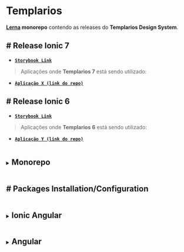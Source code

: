 # Templarios

**[Lerna](https://lerna.js.org/) monorepo** contendo as releases do **Templarios Design System**.

## # Release Ionic 7

- **[`Storybook Link`](http://desenv.ordomederi.com/templarios/release-7)**

> Aplicações onde **Templarios 7** está sendo utilizado:

- **[`Aplicação X (link do repo)`]()**

## # Release Ionic 6

- **[`Storybook Link`](http://desenv.ordomederi.com/templarios/release-6)**

> Aplicações onde **Templarios 6** está sendo utilizado:

- **[`Aplicação Y (link do repo)`]()**

<details>
<summary><h2 style="display:inline-block; width: calc(100% - 15px)">Monorepo</h2></summary>

## # Development

```bash
npm start
```

## # Production

### # Release 7

```bash
# packages/core

npm uninstall @ionic/core
```

```bash
# packages/core

npm i @ionic/core@latest -D
```

```bash
# root

npm run build:7
```

### # Release 6

```bash
# packages/core

npm uninstall @ionic/core
```

```bash
# packages/core

npm i @ionic/core@v6-lts -D
```

```bash
# root

npm run build:6
```

</details>

## # Packages Installation/Configuration

<details>
<summary><h2 style="display:inline-block; width: calc(100% - 15px)">Ionic Angular</h2></summary>

### # Installation

```bash
npm i templarios@github:MEDGRUPOGIT/templarios.git#1.0.0
```

#### # Release 7

```bash
npm uninstall @ionic/core @ionic/angular
```

```bash
npm install @ionic/core@latest @ionic/angular@latest
```

#### # Release 6

```bash
npm uninstall @ionic/core @ionic/angular
```

```bash
npm install @ionic/core@v6-lts @ionic/angular@v6-lts
```

### # Configuration

```ts
// src/main.ts

import { defineCustomElements } from 'templarios/release-{7,6}/core/loader';
defineCustomElements();
```

```scss
// src/global.scss

/* templarios */
@import 'templarios/release-{7,6}/angular/styles/css/templarios.css';
```

```ts
// src/app/app.module.ts

import { CUSTOM_ELEMENTS_SCHEMA } from '@angular/core';
import { TemplariosModule } from 'templarios/release-{7,6}/angular';

@NgModule({
  schemas: [CUSTOM_ELEMENTS_SCHEMA],
  imports: [TemplariosModule],
})
export class AppModule {}
```

```json
// tsconfig.json

{
  "compilerOptions": {
    "types": [
      "./node_modules/templarios/release-{7,6}/core/dist/types/interfaces.d.ts"
    ]
  }
}
```

```json
// angular.json

{
  "projects": {
    "app-angular": {
      "architect": {
        "build": {
          "options": {
            "assets": [
              {
                "glob": "**/*.svg",
                "input": "node_modules/templarios/release-{7,6}/core/icons",
                "output": "./assets"
              }
            ],
            "stylePreprocessorOptions": {
              "includePaths": ["node_modules"]
            }
          }
        },
        "test": {
          "options": {
            "assets": [
              {
                "glob": "**/*.svg",
                "input": "node_modules/templarios/release-{7,6}/core/icons",
                "output": "./assets"
              }
            ]
          }
        }
      }
    }
  }
}
```

</details>

<details>
<summary><h2 style="display:inline-block; width: calc(100% - 15px)">Angular</h2></summary>

### # Installation

```bash
npm i templarios@github:MEDGRUPOGIT/templarios.git#1.0.0
```

#### # Release 7

```bash
npm install @ionic/core@latest @ionic/angular@latest
```

#### # Release 6

```bash
npm install @ionic/core@v6-lts @ionic/angular@v6-lts
```

### # Configuration

```ts
// src/main.ts

import { defineCustomElements } from 'templarios/release-{7,6}/core/loader';
defineCustomElements();
```

```scss
// src/styles.scss

/* ionic */
@import '@ionic/angular/css/core.css';
@import '@ionic/angular/css/normalize.css';
@import '@ionic/angular/css/structure.css';
@import '@ionic/angular/css/typography.css';
@import '@ionic/angular/css/display.css';
@import '@ionic/angular/css/padding.css';
@import '@ionic/angular/css/float-elements.css';
@import '@ionic/angular/css/text-alignment.css';
@import '@ionic/angular/css/text-transformation.css';
@import '@ionic/angular/css/flex-utils.css';

/* templarios */
@import 'templarios/release-{7,6}/angular/styles/css/templarios.css';
```

```ts
// src/app/app.module.ts

import { CUSTOM_ELEMENTS_SCHEMA } from '@angular/core';
import { TemplariosModule } from 'templarios/release-{7,6}/angular';

@NgModule({
  schemas: [CUSTOM_ELEMENTS_SCHEMA],
  imports: [TemplariosModule],
})
export class AppModule {}
```

```json
// tsconfig.json

{
  "compilerOptions": {
    "types": [
      "./node_modules/templarios/release-{7,6}/core/dist/types/interfaces.d.ts"
    ]
  }
}
```

```json
// angular.json

{
  "projects": {
    "app-angular": {
      "architect": {
        "build": {
          "options": {
            "assets": [
              {
                "glob": "**/*.svg",
                "input": "node_modules/templarios/release-{7,6}/core/icons",
                "output": "./assets"
              }
            ],
            "stylePreprocessorOptions": {
              "includePaths": ["node_modules"]
            }
          }
        },
        "test": {
          "options": {
            "assets": [
              {
                "glob": "**/*.svg",
                "input": "node_modules/templarios/release-{7,6}/core/icons",
                "output": "./assets"
              }
            ]
          }
        }
      }
    }
  }
}
```

</details>
